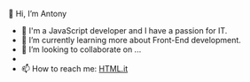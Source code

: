 👋 Hi, I’m Antony

- 👀 I'm a JavaScript developer and I have a passion for IT.
- 🌱 I’m currently learning more about Front-End development.
- 💞️ I’m looking to collaborate on ...
- 
- 📫 How to reach me:
  <a href="linkedin.com/in/antonio-sandro-domina-8341aa14a">HTML.it</a>

<!---
AntonyHey/AntonyHey is a ✨ special ✨ repository because its `README.md` (this file) appears on your GitHub profile.
You can click the Preview link to take a look at your changes.
--->
